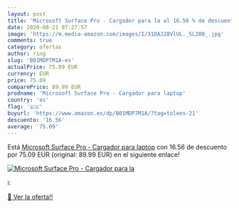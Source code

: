 ```yaml
---
layout: post
title: 'Microsoft Surface Pro - Cargador para la al 16.56 % de descuento'
date: 2020-08-21 07:27:57
image: 'https://m.media-amazon.com/images/I/31DAJ28VlUL._SL200_.jpg'
comments: true
category: ofertas
author: ring
slug: 'B01MDP7M1A-es'
actualPrice: 75.09 EUR
currency: EUR
price: 75.09
comparePrice: 89.99 EUR
prodname: 'Microsoft Surface Pro - Cargador para laptop'
country: 'es'
flag: '🇪🇸'
buyurl: 'https://www.amazon.es/dp/B01MDP7M1A/?tag=tolees-21'
descuento: '16.56'
average: '75.09'
---
```


Está [Microsoft Surface Pro - Cargador para laptop](https://www.amazon.es/dp/B01MDP7M1A/?tag=tolees-21) con 16.56 de descuento por 75.09 EUR (original: 89.99 EUR) en el siguiente enlace!

[![Microsoft Surface Pro - Cargador para la](https://m.media-amazon.com/images/I/31DAJ28VlUL._SL200_.jpg)](https://www.amazon.es/dp/B01MDP7M1A/?tag=tolees-21)

ℹ️:


[🛒 Ver la oferta!!](https://www.amazon.es/dp/B01MDP7M1A/?tag=tolees-21)
